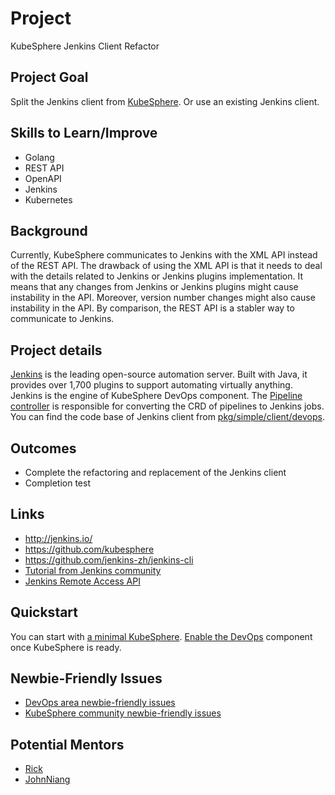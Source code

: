 # Project

KubeSphere Jenkins Client Refactor

## Project Goal

Split the Jenkins client from [KubeSphere](https://github.com/kubesphere/kubesphere/). Or use an existing Jenkins client.

## Skills to Learn/Improve

* Golang
* REST API
* OpenAPI
* Jenkins
* Kubernetes

## Background

Currently, KubeSphere communicates to Jenkins with the XML API instead of the REST API. The drawback of using the XML API is that it needs to deal with the details related to Jenkins or Jenkins plugins implementation. It means that any changes from Jenkins or Jenkins plugins might cause instability in the API. Moreover, version number changes might also cause instability in the API. By comparison, the REST API is a stabler way to communicate to Jenkins. 

## Project details

[Jenkins](https://github.com/jenkinsci/jenkins) is the leading open-source automation server. Built with Java, it provides over 1,700 plugins to support automating virtually anything. Jenkins is the engine of KubeSphere DevOps component. The [Pipeline controller](https://github.com/kubesphere/kubesphere/blob/master/pkg/controller/pipeline/pipeline_controller.go) is responsible for converting the CRD of pipelines to Jenkins jobs.
You can find the code base of Jenkins client from [pkg/simple/client/devops](https://github.com/kubesphere/kubesphere/tree/master/pkg/simple/client/devops).

## Outcomes

- Complete the refactoring and replacement of the Jenkins client
- Completion test

## Links

* http://jenkins.io/
* https://github.com/kubesphere
* https://github.com/jenkins-zh/jenkins-cli
* [Tutorial from Jenkins community](https://www.jenkins.io/doc/tutorials/)
* [Jenkins Remote Access API](https://www.jenkins.io/doc/book/using/remote-access-api/)

## Quickstart

You can start with [a minimal KubeSphere](https://kubesphere.io/docs/quick-start/minimal-kubesphere-on-k8s/). [Enable the DevOps](https://kubesphere.io/docs/pluggable-components/devops/) component once KubeSphere is ready.

## Newbie-Friendly Issues

* [DevOps area newbie-friendly issues](https://github.com/search?q=user%3Akubesphere+label%3A%22good+first+issue%22+label%3A%22area%2Fdevops%22+state%3Aopen&type=Issues&ref=advsearch&l=&l=)
* [KubeSphere community newbie-friendly issues](https://github.com/search?q=user%3Akubesphere+label%3A%22good+first+issue%22+state%3Aopen&type=Issues&ref=advsearch&l=&l=)

## Potential Mentors

* [Rick](https://github.com/LinuxSuRen/)
* [JohnNiang](https://github.com/johnniang/)
